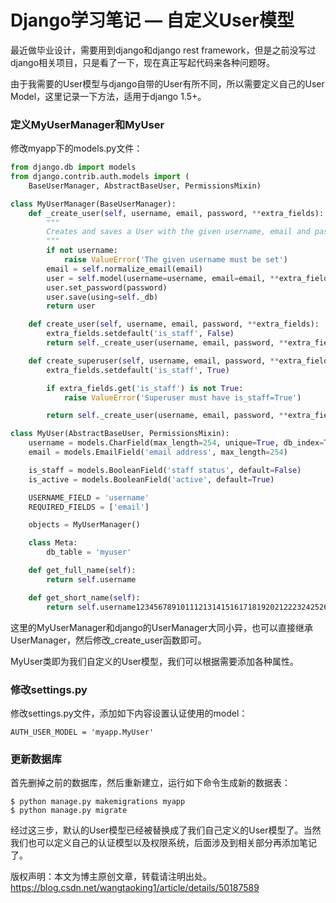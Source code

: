 # Django学习笔记 — 自定义User模型

最近做毕业设计，需要用到django和django rest framework，但是之前没写过django相关项目，只是看了一下，现在真正写起代码来各种问题呀。

由于我需要的User模型与django自带的User有所不同，所以需要定义自己的User Model，这里记录一下方法，适用于django 1.5+。

### **定义MyUserManager和MyUser**

修改myapp下的models.py文件：

```Python
from django.db import models
from django.contrib.auth.models import (
    BaseUserManager, AbstractBaseUser, PermissionsMixin)

class MyUserManager(BaseUserManager):
    def _create_user(self, username, email, password, **extra_fields):
        """
        Creates and saves a User with the given username, email and password.
        """
        if not username:
            raise ValueError('The given username must be set')
        email = self.normalize_email(email)
        user = self.model(username=username, email=email, **extra_fields)
        user.set_password(password)
        user.save(using=self._db)
        return user

    def create_user(self, username, email, password, **extra_fields):
        extra_fields.setdefault('is_staff', False)
        return self._create_user(username, email, password, **extra_fields)

    def create_superuser(self, username, email, password, **extra_fields):
        extra_fields.setdefault('is_staff', True)

        if extra_fields.get('is_staff') is not True:
            raise ValueError('Superuser must have is_staff=True')

        return self._create_user(username, email, password, **extra_fields)

class MyUser(AbstractBaseUser, PermissionsMixin):
    username = models.CharField(max_length=254, unique=True, db_index=True)
    email = models.EmailField('email address', max_length=254)

    is_staff = models.BooleanField('staff status', default=False)
    is_active = models.BooleanField('active', default=True)

    USERNAME_FIELD = 'username'
    REQUIRED_FIELDS = ['email']

    objects = MyUserManager()

    class Meta:
        db_table = 'myuser'

    def get_full_name(self):
        return self.username

    def get_short_name(self):
        return self.username123456789101112131415161718192021222324252627282930313233343536373839404142434445464748495051
```

这里的MyUserManager和django的UserManager大同小异，也可以直接继承UserManager，然后修改_create_user函数即可。

MyUser类即为我们自定义的User模型，我们可以根据需要添加各种属性。

### **修改settings.py**

修改settings.py文件，添加如下内容设置认证使用的model：

```
AUTH_USER_MODEL = 'myapp.MyUser'

```

### **更新数据库**

首先删掉之前的数据库，然后重新建立，运行如下命令生成新的数据表：

```
$ python manage.py makemigrations myapp
$ python manage.py migrate

```

经过这三步，默认的User模型已经被替换成了我们自己定义的User模型了。当然我们也可以定义自己的认证模型以及权限系统，后面涉及到相关部分再添加笔记了。

版权声明：本文为博主原创文章，转载请注明出处。 https://blog.csdn.net/wangtaoking1/article/details/50187589